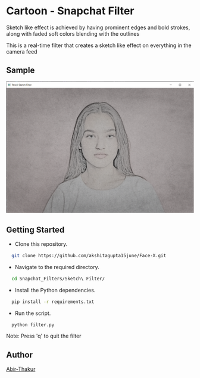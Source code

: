 
# Cartoon - Snapchat Filter
Sketch like effect is achieved by having prominent
edges and bold strokes, along with faded soft colors 
blending with the outlines

This is a  real-time filter that creates a sketch like effect
on everything in the camera feed
## Sample

![sample](output.png)

## Getting Started

* Clone this repository.
```bash
  git clone https://github.com/akshitagupta15june/Face-X.git
```
* Navigate to the required directory.
```bash
  cd Snapchat_Filters/Sketch\ Filter/
```
* Install the Python dependencies.

```bash
  pip install -r requirements.txt
```
* Run the script.
```bash
  python filter.py
```

Note: Press 'q' to quit the filter

## Author

[Abir-Thakur](https://github.com/Inferno2211)


